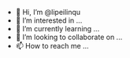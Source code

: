 - 👋 Hi, I’m @lipeilinqu
- 👀 I’m interested in ...
- 🌱 I’m currently learning ...
- 💞️ I’m looking to collaborate on ...
- 📫 How to reach me ...

<!---
lipeilinqu/lipeilinqu is a ✨ special ✨ repository because its `README.md` (this file) appears on your GitHub profile.
You can click the Preview link to take a look at your changes.
--->
